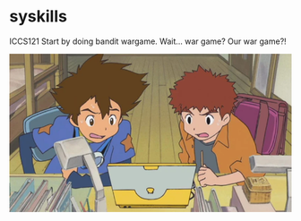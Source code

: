 # syskills
ICCS121
Start by doing bandit wargame. Wait... war game? Our war game?!

![Alt text](banditoverthewire/wargame.jpg)
